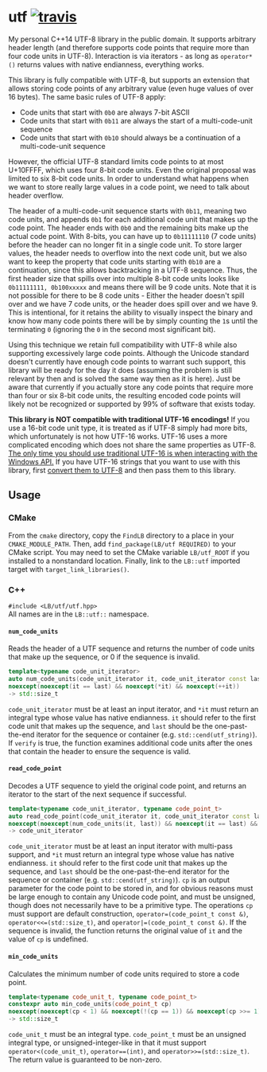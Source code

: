 utf [![travis](https://travis-ci.org/LB--/utf.svg?branch=0)](https://travis-ci.org/LB--/utf)
===

My personal C++14 UTF-8 library in the public domain.
It supports arbitrary header length (and therefore supports code points that require more than four code units in UTF-8).
Interaction is via iterators - as long as `operator*()` returns values with native endianness, everything works.

This library is fully compatible with UTF-8, but supports an extension that allows storing code points of any arbitrary value (even huge values of over 16 bytes).
The same basic rules of UTF-8 apply:
* Code units that start with `0b0` are always 7-bit ASCII
* Code units that start with `0b11` are always the start of a multi-code-unit sequence
* Code units that start with `0b10` should always be a continuation of a multi-code-unit sequence

However, the official UTF-8 standard limits code points to at most U+10FFFF, which uses four 8-bit code units.
Even the original proposal was limited to six 8-bit code units.
In order to understand what happens when we want to store really large values in a code point, we need to talk about header overflow.

The header of a multi-code-unit sequence starts with `0b11`, meaning two code units, and appends `0b1` for each additional code unit that makes up the code point.
The header ends with `0b0` and the remaining bits make up the actual code point.
With 8-bits, you can have up to `0b11111110` (7 code units) before the header can no longer fit in a single code unit.
To store larger values, the header needs to overflow into the next code unit, but we also want to keep the property that code units starting with `0b10` are a continuation, since this allows backtracking in a UTF-8 sequence.
Thus, the first header size that spills over into multiple 8-bit code units looks like `0b11111111, 0b100xxxxx` and means there will be 9 code units.
Note that it is not possible for there to be 8 code units - Either the header doesn't spill over and we have 7 code units, or the header does spill over and we have 9.
This is intentional, for it retains the ability to visually inspect the binary and know how many code points there will be by simply counting the `1`s until the terminating `0` (ignoring the `0` in the second most significant bit).

Using this technique we retain full compatibility with UTF-8 while also supporting excessively large code points.
Although the Unicode standard doesn't currently have enough code points to warrant such support, this library will be ready for the day it does (assuming the problem is still relevant by then and is solved the same way then as it is here).
Just be aware that currently if you actually store any code points that require more than four or six 8-bit code units, the resulting encoded code points will likely not be recognized or supported by 99% of software that exists today.

**This library is NOT compatible with traditional UTF-16 encodings!**
If you use a 16-bit code unit type, it is treated as if UTF-8 simply had more bits, which unfortunately is not how UTF-16 works.
UTF-16 uses a more complicated encoding which does not share the same properties as UTF-8.
[The only time you should use traditional UTF-16 is when interacting with the Windows API.](http://utf8everywhere.org/#windows)
If you have UTF-16 strings that you want to use with this library, first [convert them to UTF-8](https://gist.github.com/LB--/735a911302ee9891a431514f6978e0a6) and then pass them to this library. 

## Usage
### CMake
From the `cmake` directory, copy the `FindLB` directory to a place in your `CMAKE_MODULE_PATH`.
Then, add `find_package(LB/utf REQUIRED)` to your CMake script.
You may need to set the CMake variable `LB/utf_ROOT` if you installed to a nonstandard location.
Finally, link to the `LB::utf` imported target with `target_link_libraries()`.

### C++
`#include <LB/utf/utf.hpp>`  
All names are in the `LB::utf::` namespace.

#### `num_code_units`
Reads the header of a UTF sequence and returns the number of code units that make up the sequence, or 0 if the sequence is invalid.
```cpp
template<typename code_unit_iterator>
auto num_code_units(code_unit_iterator it, code_unit_iterator const last, bool verify = false)
noexcept(noexcept(it == last) && noexcept(*it) && noexcept(++it))
-> std::size_t
```
`code_unit_iterator` must be at least an input iterator, and `*it` must return an integral type whose value has native endianness.
`it` should refer to the first code unit that makes up the sequence, and `last` should be the one-past-the-end iterator for the sequence or container (e.g. `std::cend(utf_string)`).
If `verify` is true, the function examines additional code units after the ones that contain the header to ensure the sequence is valid.

#### `read_code_point`
Decodes a UTF sequence to yield the original code point, and returns an iterator to the start of the next sequence if successful.
```cpp
template<typename code_unit_iterator, typename code_point_t>
auto read_code_point(code_unit_iterator it, code_unit_iterator const last, code_point_t &cp)
noexcept(noexcept(num_code_units(it, last)) && noexcept(it == last) && noexcept(*it) && noexcept(++it) && std::is_nothrow_copy_constructible<code_unit_iterator>::value && std::is_nothrow_default_constructible<code_point_t>::value && std::is_nothrow_copy_assignable<code_point_t>::value && noexcept(cp <<= 1) && noexcept(cp |= 1))
-> code_unit_iterator
```
`code_unit_iterator` must be at least an input iterator with multi-pass support, and `*it` must return an integral type whose value has native endianness.
`it` should refer to the first code unit that makes up the sequence, and `last` should be the one-past-the-end iterator for the sequence or container (e.g. `std::cend(utf_string)`).
`cp` is an output parameter for the code point to be stored in, and for obvious reasons must be large enough to contain any Unicode code point, and must be unsigned, though does not necessarily have to be a primitive type.
The operations `cp` must support are default construction, `operator=(code_point_t const &)`, `operator<<=(std::size_t)`, and `operator|=(code_point_t const &)`.
If the sequence is invalid, the function returns the original value of `it` and the value of `cp` is undefined.

#### `min_code_units`
Calculates the minimum number of code units required to store a code point.
```cpp
template<typename code_unit_t, typename code_point_t>
constexpr auto min_code_units(code_point_t cp)
noexcept(noexcept(cp < 1) && noexcept(!(cp == 1)) && noexcept(cp >>= 1))
-> std::size_t
```
`code_unit_t` must be an integral type.
`code_point_t` must be an unsigned integral type, or unsigned-integer-like in that it must support `operator<(code_unit_t)`, `operator==(int)`, and `operator>>=(std::size_t)`.
The return value is guaranteed to be non-zero.
